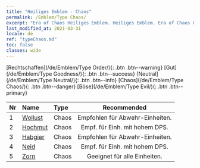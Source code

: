 ```yaml
---
title: "Heiliges Emblem - Chaos"
permalink: /Emblem/Type Chaos/
excerpt: "Era of Chaos Heiliges Emblem. Heiliges Emblem. Era of Chaos Heiliges Emblem Chaos. Era of Chaos Chaos"
last_modified_at: 2021-03-31
locale: de
ref: "typeChaos.md"
toc: false
classes: wide
---
```


  [Rechtschaffen](/de/Emblem/Type Order/){: .btn .btn--warning}   [Gut](/de/Emblem/Type Goodness/){: .btn .btn--success}   [Neutral](/de/Emblem/Type Neutral/){: .btn .btn--info}   [Chaos](/de/Emblem/Type Chaos/){: .btn .btn--danger}   [Böse](/de/Emblem/Type Evil/){: .btn .btn--primary} 

  |  Nr  |             Name            |    Type    |   Recommended   |
  |:-----|:----------------------------|:-----------|:---------------:|
  | 1 | [Wollust](/de/Emblem/Lust/) | Chaos | Empfohlen für Abwehr-Einheiten. | 
  | 2 | [Hochmut](/de/Emblem/Arrogance/) | Chaos | Empf. für Einh. mit hohem DPS. | 
  | 3 | [Habgier](/de/Emblem/Greed/) | Chaos | Empfohlen für Abwehr-Einheiten. | 
  | 4 | [Neid](/de/Emblem/Jealousy/) | Chaos | Empf. für Einh. mit hohem DPS. | 
  | 5 | [Zorn](/de/Emblem/Anger/) | Chaos | Geeignet für alle Einheiten. | 
